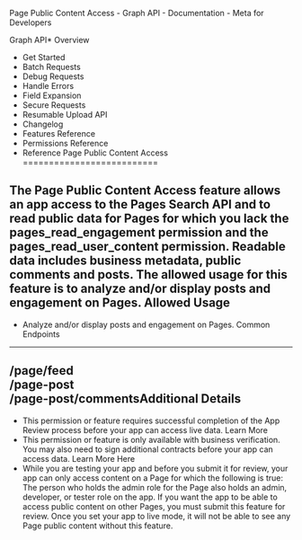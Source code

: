 
Page Public Content Access - Graph API - Documentation - Meta for Developers










Graph API* Overview
* Get Started
* Batch Requests
* Debug Requests
* Handle Errors
* Field Expansion
* Secure Requests
* Resumable Upload API
* Changelog
* Features Reference
* Permissions Reference
* Reference
Page Public Content Access
==========================


 The **Page Public Content Access** feature allows an app access to the Pages Search API and to read public data for Pages for which you lack the **pages\_read\_engagement** permission and the **pages\_read\_user\_content** permission. Readable data includes business metadata, public comments and posts. The allowed usage for this feature is to analyze and/or display posts and engagement on Pages. Allowed Usage
-------------


* Analyze and/or display posts and engagement on Pages.
Common Endpoints
----------------


/page/feed  
/page-post  
/page-post/commentsAdditional Details
------------------


* This permission or feature requires successful completion of the App Review process before your app can access live data. Learn More
* This permission or feature is only available with business verification. You may also need to sign additional contracts before your app can access data. Learn More Here
* While you are testing your app and before you submit it for review, your app can only access content on a Page for which the following is true: The person who holds the admin role for the Page also holds an admin, developer, or tester role on the app. If you want the app to be able to access public content on other Pages, you must submit this feature for review. Once you set your app to live mode, it will not be able to see any Page public content without this feature.

































 
